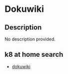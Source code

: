 # Dokuwiki

## Description

No description provided.

## k8 at home search

- [dokuwiki](https://nanne.dev/k8s-at-home-search/#/dokuwiki)
